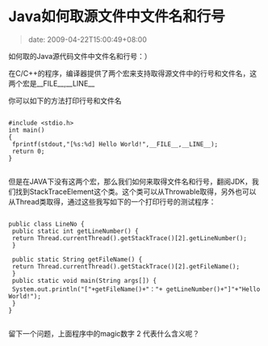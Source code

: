# Java如何取源文件中文件名和行号
>date: 2009-04-22T15:00:49+08:00


如何取的Java源代码文件中文件名和行号：）


在C/C++的程序，编译器提供了两个宏来支持取得源文件中的行号和文件名，这两个宏是\_\_FILE\_\_,\_\_LINE\_\_


你可以如下的方法打印行号和文件名



```

#include <stdio.h>
int main()
{
 fprintf(stdout,"[%s:%d] Hello World!",__FILE__,__LINE__);
 return 0;
}


```

  

但是在JAVA下没有这两个宏，那么我们如何来取得文件名和行号，翻阅JDK，我们找到StackTraceElement这个类。这个类可以从Throwable取得，另外也可以从Thread类取得，通过这些我写如下的一个打印行号的测试程序：



```

public class LineNo {
 public static int getLineNumber() {
 return Thread.currentThread().getStackTrace()[2].getLineNumber();
 }  

 public static String getFileName() {
 return Thread.currentThread().getStackTrace()[2].getFileName();
 }
 public static void main(String args[]) {
 System.out.println("["+getFileName()+"："+ getLineNumber()+"]"+"Hello World!");
 }
}


```

留下一个问题，上面程序中的magic数字 2 代表什么含义呢？



